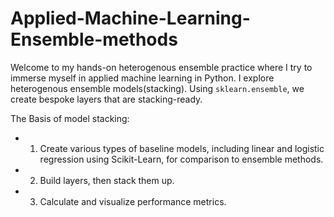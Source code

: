 # Applied-Machine-Learning-Ensemble-methods

Welcome to my hands-on heterogenous ensemble practice where I try to immerse myself in applied machine learning in Python.
I explore heterogenous ensemble models(stacking). Using `sklearn.ensemble`, we create bespoke layers that are stacking-ready.

The Basis of model stacking:

* 1. Create various types of baseline models, including linear and logistic regression using Scikit-Learn, for comparison to ensemble methods.
* 2. Build layers, then stack them up.
* 3. Calculate and visualize performance metrics.
